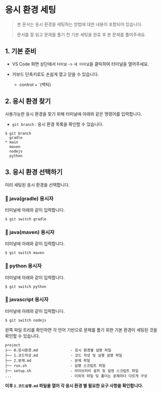 # 응시 환경 세팅

> 본 문서는 응시 환경을 세팅하는 방법에 대한 내용이 포함되어 있습니다.
>
> 문서를 잘 읽고 문제를 풀기 전 기본 세팅을 완료 후 본 문제를 풀어주세요.


## 1. 기본 준비

- VS Code 화면 상단에서 `터미널` -> `새 터미널`을 클릭하여 터미널을 열어주세요.

- 키보드 단축키로도 손쉽게 열고 닫을 수 있습니다. 
  - control + `(백틱) 



## 2. 응시 환경 찾기

사용가능한 응시 환경을 찾기 위해 터미널에 아래와 같은 명령어를 입력합니다.

- `git branch` : 응시 환경 목록을 확인할 수 있습니다. 

```bash
$ git branch
  gradle
* main
  maven
  nodejs
  python
```



## 3. 응시 환경 선택하기

미리 세팅된 응시 환경을 선택합니다.



### 📌 java(gradle) 응시자

터미널에 아래와 같이 입력합니다.

```
$ git switch gradle
```


### 📌 java(maven) 응시자

터미널에 아래와 같이 입력합니다.

```
$ git switch maven
```


### 📌 python 응시자

터미널에 아래와 같이 입력합니다.

```
$ git switch python
```


### 📌 javascript 응시자

터미널에 아래와 같이 입력합니다.

```
$ git switch nodejs
```


왼쪽 파일 트리를 확인하면 각 언어 기반으로 문제를 풀기 위한 기본 환경이 세팅된 것을 확인할 수 있습니다.


```
project
├── 0.응시환경.md               - 응시 환경별 설명 파일
├── 1.코드작성.md               - 코드 작성 및 실행 설명 파일
├── 2.문제.md                  - 문제 파일
├── run.sh                    - 실행 스크립트 파일
├── setup.sh                  - 라이브러리 설치 및 설정 스크립트 파일
...                           - 이외의 파일 및 폴더는 문제마다 다르게 구성
```


**이후 `1.코드실행.md` 파일을 열어 각 응시 환경 별 필요한 요구 사항을 확인합니다.**